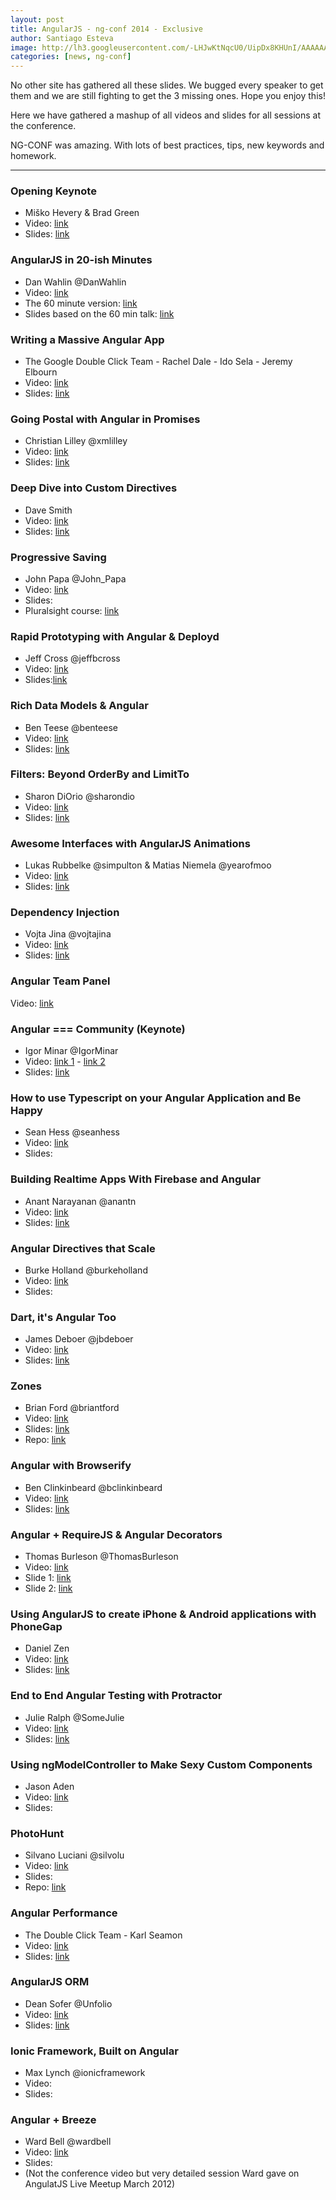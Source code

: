 ```yaml
---
layout: post
title: AngularJS - ng-conf 2014 - Exclusive
author: Santiago Esteva
image: http://lh3.googleusercontent.com/-LHJwKtNqcU0/UipDx8KHUnI/AAAAAAAAAH4/qeow7Kltot8/s620-no/ng-conf.png
categories: [news, ng-conf]
---
```


No other site has gathered all these slides. We bugged every speaker to get them and we are still fighting to get the 3 missing ones. Hope you enjoy this!

Here we have gathered a mashup of all videos and slides for all sessions at the conference.

NG-CONF was amazing. With lots of best practices, tips, new keywords and homework.

---

### Opening Keynote
- Miško Hevery & Brad Green
- Video: <a target="_blank" href="http://www.youtube.com/watch?v=r1A1VR0ibIQ">link</a>
- Slides: <a target="_blank" href="http://goo.gl/hnjLZk">link</a>

### AngularJS in 20-ish Minutes
- Dan Wahlin @DanWahlin
- Video: <a target="_blank" href="http://t.co/pVqRoSqhAt">link</a>
- The 60 minute version: <a target="_blank" href="http://t.co/InZ8b4XX9c">link</a>
- Slides based on the 60 min talk: <a target="_blank" href="http://t.co/hyoBkfGmFs">link</a>

### Writing a Massive Angular App
- The Google Double Click Team - Rachel Dale - Ido Sela - Jeremy Elbourn
- Video: <a target="_blank" href="http://www.youtube.com/watch?v=62RvRQuMVyg">link</a>
- Slides: <a target="_blank" href="https://drive.google.com/file/d/0B4F6Csor-S1cNThqekp4NUZCSmc/edit?usp=sharing">link</a>

### Going Postal with Angular in Promises
- Christian Lilley @xmlilley
- Video: <a target="_blank" href="http://www.youtube.com/watch?v=XcRdO5QVlqE">link</a>
- Slides: <a target="_blank" href="http://t.co/OWAy8wBfZS">link</a>

### Deep Dive into Custom Directives
- Dave Smith
- Video: <a target="_blank" href="http://www.youtube.com/watch?v=UMkd0nYmLzY">link</a>
- Slides: <a target="_blank" href="http://slid.es/djsmith/deep-dive-into-custom-directives">link</a>

### Progressive Saving
- John Papa @John_Papa
- Video: <a target="_blank" href="http://www.youtube.com/watch?v=JLij19xbefI">link</a>
- Slides:
- Pluralsight course: <a target="_blank" href="http://jpapa.me/spangz2">link</a>

### Rapid Prototyping with Angular & Deployd
- Jeff Cross @jeffbcross
- Video: <a target="_blank" href="http://www.youtube.com/watch?v=0V8fQoqQLLA">link</a>
- Slides:<a target="_blank" href="https://t.co/DC75donkyG">link</a>

### Rich Data Models & Angular
- Ben Teese @benteese
- Video: <a target="_blank" href="http://www.youtube.com/watch?v=JfykD-0tpjI">link</a>
- Slides: <a target="_blank" href="https://t.co/Gi0ZSmbzQP">link</a>

### Filters: Beyond OrderBy and LimitTo
- Sharon DiOrio @sharondio
- Video: <a target="_blank" href="http://www.youtube.com/watch?v=L4FJ_kuO9Rc">link</a>
- Slides: <a target="_blank" href="https://github.com/Sharondio/talks/tree/master/2014/ng-conf-filters">link</a>

### Awesome Interfaces with AngularJS Animations
- Lukas Rubbelke @simpulton & Matias Niemela @yearofmoo
- Video: <a target="_blank" href="http://www.youtube.com/watch?v=hC0MpgUoui4">link</a>
- Slides: <a target="_blank" href="http://slides.ng-tube.com/#/">link</a>

### Dependency Injection
- Vojta Jina @vojtajina
- Video: <a target="_blank" href="http://www.youtube.com/watch?v=_OGGsf1ZXMs">link</a>
- Slides: <a target="_blank" href="http://goo.gl/OY3IR4">link</a>

### Angular Team Panel
Video: <a target="_blank" href="http://www.youtube.com/watch?v=srt3OBP2kGc">link</a>

### Angular === Community (Keynote)
- Igor Minar @IgorMinar
- Video: <a target="_blank" href="http://www.youtube.com/watch?v=h-SQvre_6qU">link 1</a> - <a target="_blank" href="http://www.youtube.com/watch?v=YbyZdFA6Qt4">link 2</a>
- Slides: <a target="_blank" href="http://igorminar.github.io/story-about-angular-passion-and-community/">link</a>

### How to use Typescript on your Angular Application and Be Happy
- Sean Hess @seanhess
- Video: <a target="_blank" href="http://www.youtube.com/watch?v=u6TeBM_SC8w">link</a>
- Slides:

### Building Realtime Apps With Firebase and Angular
- Anant Narayanan @anantn
- Video: <a target="_blank" href="http://www.youtube.com/watch?v=e4yUTkva_FM">link</a>
- Slides: <a target="_blank" href="https://speakerdeck.com/anantn/ng-conf-building-realtime-apps-with-angular-and-firebase">link</a>

### Angular Directives that Scale
- Burke Holland @burkeholland
- Video: <a target="_blank" href="http://www.youtube.com/watch?v=TQoV0Jt3IJg">link</a>
- Slides:

### Dart, it's Angular Too
- James Deboer @jbdeboer
- Video: <a target="_blank" href="http://www.youtube.com/watch?v=RqKUTGB-CxA">link</a>
- Slides: <a target="_blank" href="https://t.co/4hO59iUUqy">link</a>

### Zones
- Brian Ford @briantford
- Video: <a target="_blank" href="http://www.youtube.com/watch?v=3IqtmUscE_U">link</a>
- Slides: <a target="_blank" href="https://t.co/KNmHGjr6yC">link</a>
- Repo: <a target="_blank" href="https://t.co/06d3bz3Hv5">link</a>

### Angular with Browserify
- Ben Clinkinbeard @bclinkinbeard
- Video: <a target="_blank" href="http://www.youtube.com/watch?v=NTPutZ99XWY">link</a>
- Slides: <a target="_blank" href="http://benclinkinbeard.com/talks/2014/ng-conf/#/">link</a>

### Angular + RequireJS & Angular Decorators
- Thomas Burleson @ThomasBurleson
- Video: <a target="_blank" href="http://www.youtube.com/watch?v=4yulGISBF8w">link</a>
- Slide 1: <a target="_blank" href="http://slid.es/thomasburleson/using-requirejs-with-angularjs/embed#">link</a>
- Slide 2: <a target="_blank" href="http://slid.es/thomasburleson/using-angularjs-decorators/embed?token=Ebu3s42FFG9oguuJqfJpZjPijkxr#">link</a>

### Using AngularJS to create iPhone & Android applications with PhoneGap
- Daniel Zen
- Video: <a target="_blank" href="http://www.youtube.com/watch?v=wVntVkRLR3M">link</a>
- Slides: <a target="_blank" href="http://bit.ly/zen-ng-phonegap">link</a>

### End to End Angular Testing with Protractor
- Julie Ralph @SomeJulie
- Video: <a target="_blank" href="http://www.youtube.com/watch?v=aQipuiTcn3U">link</a>
- Slides: <a target="_blank" href="http://t.co/iK3BfPdH1N">link</a>

### Using ngModelController to Make Sexy Custom Components
- Jason Aden
- Video: <a target="_blank" href="http://www.youtube.com/watch?v=jVzymluqmg4">link</a>
- Slides:

### PhotoHunt
- Silvano Luciani @silvolu
- Video: <a target="_blank" href="http://www.youtube.com/watch?v=I-TvWfXVR08">link</a>
- Slides:
- Repo: <a target="_blank" href="https://github.com/kseamon/fast-bind">link</a>

### Angular Performance
- The Double Click Team - Karl Seamon
- Video: <a target="_blank" href="http://www.youtube.com/watch?v=zyYpHIOrk_Y">link</a>
- Slides: <a target="_blank" href="https://docs.google.com/presentation/d/15XgHRI8Ng2MXKZqglzP3PugWFZmIDKOnlAXDGZW2Djg/edit?usp=sharing">link</a>

### AngularJS ORM
- Dean Sofer @Unfolio
- Video: <a target="_blank" href="http://www.youtube.com/watch?v=Iw-3qgG_ipU">link</a>
- Slides: <a target="_blank" href="http://slid.es/proloser/angularjs-orm">link</a>

### Ionic Framework, Built on Angular
- Max Lynch @ionicframework
- Video:
- Slides:

### Angular + Breeze
- Ward Bell @wardbell
- Video: <a target="_blank" href="http://www.youtube.com/watch?v=P2ErSQj3SN8">link</a>
- Slides:
- (Not the conference video but very detailed session Ward gave on AngulatJS Live Meetup March 2012)


